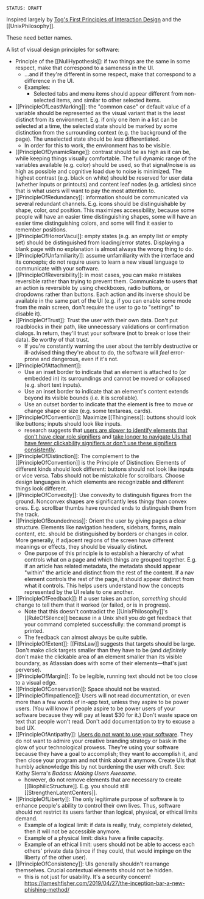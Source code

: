 ```
STATUS: DRAFT
```

Inspired largely by [Tog's First Principles of Interaction Design](https://asktog.com/atc/principles-of-interaction-design/) and the [[UnixPhilosophy]].

These need better names.

A list of visual design principles for software:

- Principle of the [[NullHypothesis]]: if two things are the same in some respect, make that correspond to a sameness in the UI.
  - ...and if they're different in some respect, make that correspond to a difference in the UI.
  - Examples:
    - Selected tabs and menu items should appear different from non-selected items, and similar to other selected items.
- [[PrincipleOfLeastMarking]]: the "common case" or default value of a variable should be represented as the visual variant that is the _least_ distinct from its environment. E.g. if only one item in a list can be selected at a time, the selected state should be marked by some distinction from the surrounding context (e.g. the background of the page). The unselected state should be _less_ differentiated.
  - In order for this to work, the environment has to be visible.
- [[PrincipleOfDynamicRange]]: contrast should be as high as it can be, while keeping things visually comfortable. The full dynamic range of the variables available (e.g. color) should be used, so that signal/noise is as high as possible and cognitive load due to noise is minimized. The highest contrast (e.g. black on white) should be reserved for user data (whether inputs or printouts) and content leaf nodes (e.g. articles) since that is what users will want to pay the most attention to.
- [[PrincipleOfRedundancy]]: information should be communicated via several redundant channels. E.g. icons should be distinguishable by shape, color, _and_ position. This maximizes accessibility, because some people will have an easier time distinguishing shapes, some will have an easier time distinguishing colors, and some will find it easier to remember positions.
- [[PrincipleOfHorrorVacui]]: empty states (e.g. an empty list or empty set) should be distinguished from loading/error states. Displaying a blank page with no explanation is almost always the wrong thing to do.
- [[PrincipleOfUnfamiliarity]]: assume unfamiliarity with the interface and its concepts; do not require users to learn a new visual language to communicate with your software.
- [[PrincipleOfReversibility]]: in most cases, you can make mistakes reversible rather than trying to prevent them. Communicate to users that an action is reversible by using checkboxes, radio buttons, or dropdowns rather than buttons. Each action and its inverse should be available in the same part of the UI (e.g. if you can enable some mode from the main screen, don't require the user to go to "settings" to disable it).
- [[PrincipleOfTrust]]: Trust the user with their own data. Don't put roadblocks in their path, like unnecessary validations or confirmation dialogs. In return, they'll trust your software (not to break or lose their data). Be worthy of that trust.
  - If you're constantly warning the user about the terribly destructive or ill-advised thing they're about to do, the software will _feel_ error-prone and dangerous, even if it's not.
- [[PrincipleOfAttachment]]:
  - Use an inset border to indicate that an element is attached to (or embedded in) its surroundings and cannot be moved or collapsed (e.g. short text inputs).
  - Use an inset border to indicate that an element's content extends beyond its visible bounds (i.e. it is scrollable).
  - Use an outset border to indicate that the element is free to move or change shape or size (e.g. some textareas, cards).
- [[PrincipleOfConvention]]: Maximize [[Thinginess]]: buttons should look like buttons; inputs should look like inputs.
  - research suggests that [users are slower to identify elements that don't have clear role signifiers](https://www.nngroup.com/articles/flat-ui-less-attention-cause-uncertainty/) and [take longer to navigate UIs that have fewer clickability signifiers or don't use these signifiers consistently](https://www.nngroup.com/articles/flat-design-long-exposure/).
- [[PrincipleOfDistinction]]: The complement to the [[PrincipleOfConvention]] is the Principle of Distinction: Elements of different kinds should look different: buttons should not look like inputs or vice versa. Tabs should not be mistakable for scrollbars. Choose design languages in which elements are recognizable and different things look different.
- [[PrincipleOfConvexity]]: Use convexity to distinguish figures from the ground. Nonconvex shapes are significantly less thingy than convex ones. E.g. scrollbar thumbs have rounded ends to distinguish them from the track.
- [[PrincipleOfBoundedness]]: Orient the user by giving pages a clear structure. Elements like navigation headers, sidebars, forms, main content, etc. should be distinguished by borders or changes in color. More generally, if adjacent regions of the screen have different meanings or effects, they should be visually distinct.
  - One purpose of this principle is to establish a hierarchy of what controls what on a page and which things are grouped together. E.g. if an article has related metadata, the metadata should appear "within" the article and distinct from the rest of the content. If a nav element controls the rest of the page, it should appear distinct from what it controls. This helps users understand how the concepts represented by the UI relate to one another.
- [[PrincipleOfFeedback]]: If a user takes an action, _something_ should change to tell them that it worked (or failed, or is in progress).
  - Note that this doesn't contradict the [[UnixPhilosophy]]'s [[RuleOfSilence]] because in a Unix shell you _do_ get feedback that your command completed successfully: the command prompt is printed.
  - The feedback can almost always be quite subtle.
- [[PrincipleOfExtent]]: [[FittsLaw]] suggests that targets should be large. Don't make click targets smaller than they have to be (and _definitely_ don't make the clickable area of an element smaller than its visible boundary, as Atlassian does with some of their elements—that's just perverse).
- [[PrincipleOfMargin]]: To be legible, running text should not be too close to a visual edge.
- [[PrincipleOfConservation]]: Space should not be wasted.
- [[PrincipleOfImpatience]]: Users will not read documentation, or even more than a few words of in-app text, unless they aspire to be power users. (You will know if people aspire to be power users of your software because they will pay at least $30 for it.) Don't waste space on text that people won't read. Don't add documentation to try to excuse a bad UX.
- [[PrincipleOfAntipathy]]: [Users do not want to use your software](https://www.smashingmagazine.com/2016/01/nobody-wants-use-your-product/). They do not want to admire your creative branding strategy or bask in the glow of your technological prowess. They're using your software because they have a goal to accomplish; they want to accomplish it, and then close your program and not think about it anymore. Create UIs that humbly acknowledge this by not burdening the user with cruft. See: Kathy Sierra's _Badass: Making Users Awesome_.
  - however, do not remove elements that are necessary to create [[BiophilicStructure]]. E.g. you should still [[StrengthenLatentCenters]].
- [[PrincipleOfLiberty]]: The only legitimate purpose of software is to enhance people's ability to control their own lives. Thus, software should not restrict its users farther than logical, physical, or ethical limits demand.
  - Example of a logical limit: if data is really, truly, completely deleted, then it will not be accessible anymore.
  - Example of a physical limit: disks have a finite capacity.
  - Example of an ethical limit: users should not be able to access each others' private data (since if they could, that would impinge on the liberty of the other user).
- [[PrincipleOfConsistency]]: UIs generally shouldn't rearrange themselves. Crucial contextual elements should not be hidden.
  - this is not just for usability. It's a security concern! https://jameshfisher.com/2019/04/27/the-inception-bar-a-new-phishing-method/